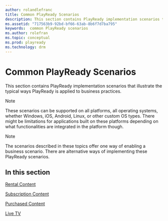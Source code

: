 ```yaml
---
author: rolandlefranc
title: Common PlayReady Scenarios
description: This section contains PlayReady implementation scenarios that illustrate the typical ways PlayReady is applied to business practices.
ms.assetid: "717563b9-92bd-bf66-63ab-8b6f7d7ba795"
keywords:  common PlayReady scenarios
ms.author: rolefran
ms.topic: conceptual
ms.prod: playready
ms.technology: drm
---
```



# Common PlayReady Scenarios


This section contains PlayReady implementation scenarios that illustrate the typical ways PlayReady is applied to business practices.

> [!NOTE]
> These scenarios can be supported on all platforms, all operating systems, whether Windows, iOS, Android, Linux, or other custom OS types. There might be limitations for applications built on these platforms depending on what functionalities are integrated in the platform though.


> [!NOTE]
> The scenarios described in these topics offer one way of enabling a business scenario. There are alternative ways of implementing these PlayReady scenarios.

## In this section

[Rental Content](scenario-rental-content.md)

[Subscription Content](scenario-subscription-content.md)

[Purchased Content](scenario-purchased-content.md)

[Live TV](scenario-live-tv.md)

